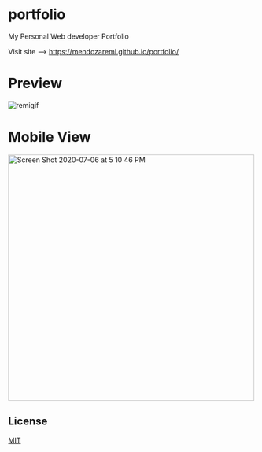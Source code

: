 # portfolio
My Personal Web developer Portfolio

Visit site --> https://mendozaremi.github.io/portfolio/

# Preview
![remigif](https://user-images.githubusercontent.com/47014638/86644809-db6eb580-bfab-11ea-9b68-5161a1411249.gif)

# Mobile View
<img width="500" alt="Screen Shot 2020-07-06 at 5 10 46 PM" src="https://user-images.githubusercontent.com/47014638/86644861-e75a7780-bfab-11ea-915f-239a71cee410.png">


## License
[MIT](https://choosealicense.com/licenses/mit/)

